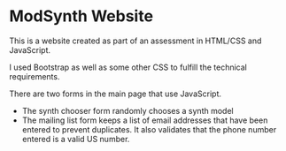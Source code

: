 # ModSynth Website

This is a website created as part of an assessment in HTML/CSS and JavaScript.

I used Bootstrap as well as some other CSS to fulfill the technical requirements.

There are two forms in the main page that use JavaScript.

* The synth chooser form randomly chooses a synth model
* The mailing list form keeps a list of email addresses that have been entered to prevent duplicates. It also validates 
that the phone number entered is a valid US number.
